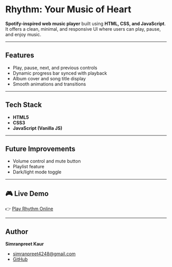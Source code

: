 # Rhythm: Your Music of Heart

**Spotify-inspired web music player** built using **HTML, CSS, and JavaScript**.  
It offers a clean, minimal, and responsive UI where users can play, pause, and enjoy music.

---

##  Features
-  Play, pause, next, and previous controls
-  Dynamic progress bar synced with playback
-  Album cover and song title display
-  Smooth animations and transitions

---

##  Tech Stack
- **HTML5**
- **CSS3**
- **JavaScript (Vanilla JS)**

---

## Future Improvements
- Volume control and mute button
- Playlist feature
- Dark/light mode toggle

---

## 🎮 Live Demo
👉 [Play Rhythm Online](https://simran-210803.github.io/RYTHM-YOUR-MUSIC-OF-HEART/)

---

## Author
**Simranpreet Kaur**
- simranpreet4248@gmail.com 
- [GitHub](https://github.com/Simran-210803)
